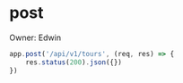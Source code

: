 # post

Owner: Edwin

```jsx
app.post('/api/v1/tours', (req, res) => {
	res.status(200).json({})
})
```